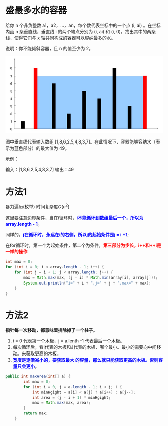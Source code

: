 # 盛最多水的容器

给你 n 个非负整数 a1，a2，...，an，每个数代表坐标中的一个点 (i, ai) 。在坐标内画 n 条垂直线，垂直线 i 的两个端点分别为 (i, ai) 和 (i, 0)。找出其中的两条线，使得它们与 x 轴共同构成的容器可以容纳最多的水。

说明：你不能倾斜容器，且 n 的值至少为 2。

![image-20200614120513143](image/image-20200614120513143.png)

图中垂直线代表输入数组 [1,8,6,2,5,4,8,3,7]。在此情况下，容器能够容纳水（表示为蓝色部分）的最大值为 49。

 

示例：

输入：[1,8,6,2,5,4,8,3,7]
输出：49



# 方法1

暴力遍历(枚举) 时间复杂度$O(n^2)$



这里要注意边界条件，当在i循环时，<strong style="color:blue;">i不能循环到数组最后一个，所以为 array.length - 1</strong>。

同样的，<strong style="color:blue;">j在循环时，永远在i的右侧，所以j的起始条件是j  = i +1</strong>; 

在for循环时，第一个为起始条件，第二个为条件，<strong style="color:red;">第三部分为步长，i++和++i是一样的操作</strong>

```java
int max = 0;
for (int i = 0; i < array.length - 1; i++) {
    for (int j = i + 1; j < array.length; j++) {
        max = Math.max(max, (j - i) * Math.min(array[i], array[j]));
        System.out.println("i=" + i + ",j=" + j + ",max=" + max);
    }
}
```

# 方法2

**指针每一次移动，都意味着排除掉了一个柱子**。

1. i = 0 代表第一个木板，j = a.lenth -1 代表最后一个木板。
2. 每次循环后，看i代表的木板和J代表的木板，哪个最小。最小的需要向中间移动。来获取更高的木板。
3. <strong style="color:blue;">宽度是逐渐减小的，要获取最大 的容量，那么就只能获取更高的木板。否则容量只会更小</strong>。



```java
public int maxArea(int[] a) {
        int max = 0;
        for (int i = 0, j = a.length - 1; i < j; ) {
            int minHgight = a[i] < a[j] ? a[i++] : a[j--];
            int area = (j - i + 1) * minHgight;
            max = Math.max(max, area);
        }
        return max;
    }
```


